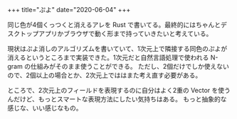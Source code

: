 +++
title="ぷよ"
date="2020-06-04"
+++

同じ色が4個くっつくと消えるアレを Rust で書いてる。最終的にはちゃんとデスクトップアプリかブラウザで動く形まで持っていきたいと考えている。

現状はぷよ消しのアルゴリズムを書いていて、1次元上で隣接する同色のぷよが消えるというところまで実装できた。1次元だと自然言語処理で使われる N-gram の仕組みがそのまま使うことができる。
ただし、2個だけでしか使えないので、2個以上の場合とか、2次元上でははまた考え直す必要がある。

ところで、2次元上のフィールドを表現するのに自分はよく2重の Vector を使うんだけど、もっとスマートな表現方法にしたい気持ちはある。
もっと抽象的な感じな、いい感じなもの。
